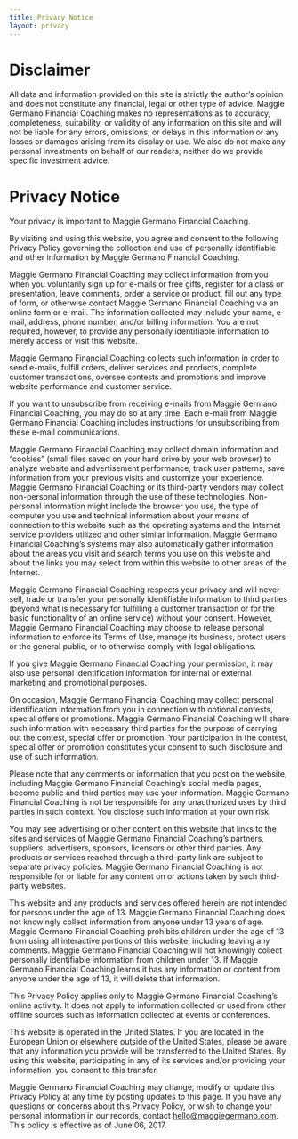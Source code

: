 ```yaml
---
title: Privacy Notice
layout: privacy
---
```


# Disclaimer

All data and information provided on this site is strictly the author’s opinion and does not constitute any financial, legal or other type of advice. Maggie Germano Financial Coaching makes no representations as to accuracy, completeness, suitability, or validity of any information on this site and will not be liable for any errors, omissions, or delays in this information or any losses or damages arising from its display or use. We also do not make any personal investments on behalf of our readers; neither do we provide specific investment advice.
 
# Privacy Notice

Your privacy is important to Maggie Germano Financial Coaching.

By visiting and using this website, you agree and consent to the following Privacy Policy governing the collection and use of personally identifiable and other information by Maggie Germano Financial Coaching.

Maggie Germano Financial Coaching may collect information from you when you voluntarily sign up for e-mails or free gifts, register for a class or presentation, leave comments, order a service or product, fill out any type of form, or otherwise contact Maggie Germano Financial Coaching via an online form or e-mail. The information collected may include your name, e-mail, address, phone number, and/or billing information. You are not required, however, to provide any personally identifiable information to merely access or visit this website.

Maggie Germano Financial Coaching collects such information in order to send e-mails, fulfill orders, deliver services and products, complete customer transactions, oversee contests and promotions and improve website performance and customer service.

If you want to unsubscribe from receiving e-mails from Maggie Germano Financial Coaching, you may do so at any time. Each e-mail from Maggie Germano Financial Coaching includes instructions for unsubscribing from these e-mail communications.

Maggie Germano Financial Coaching may collect domain information and “cookies” (small files saved on your hard drive by your web browser) to analyze website and advertisement performance, track user patterns, save information from your previous visits and customize your experience. Maggie Germano Financial Coaching or its third-party vendors may collect non-personal information through the use of these technologies. Non-personal information might include the browser you use, the type of computer you use and technical information about your means of connection to this website such as the operating systems and the Internet service providers utilized and other similar information. Maggie Germano Financial Coaching’s systems may also automatically gather information about the areas you visit and search terms you use on this website and about the links you may select from within this website to other areas of the Internet.

Maggie Germano Financial Coaching respects your privacy and will never sell, trade or transfer your personally identifiable information to third parties (beyond what is necessary for fulfilling a customer transaction or for the basic functionality of an online service) without your consent. However, Maggie Germano Financial Coaching may choose to release personal information to enforce its Terms of Use, manage its business, protect users or the general public, or to otherwise comply with legal obligations.

If you give Maggie Germano Financial Coaching your permission, it may also use personal identification information for internal or external marketing and promotional purposes.

On occasion, Maggie Germano Financial Coaching may collect personal identification information from you in connection with optional contests, special offers or promotions. Maggie Germano Financial Coaching will share such information with necessary third parties for the purpose of carrying out the contest, special offer or promotion. Your participation in the contest, special offer or promotion constitutes your consent to such disclosure and use of such information.

Please note that any comments or information that you post on the website, including Maggie Germano Financial Coaching’s social media pages, become public and third parties may use your information. Maggie Germano Financial Coaching is not be responsible for any unauthorized uses by third parties in such context. You disclose such information at your own risk.

You may see advertising or other content on this website that links to the sites and services of Maggie Germano Financial Coaching’s partners, suppliers, advertisers, sponsors, licensors or other third parties.  Any products or services reached through a third-party link are subject to separate privacy policies. Maggie Germano Financial Coaching is not responsible for or liable for any content on or actions taken by such third-party websites.

This website and any products and services offered herein are not intended for persons under the age of 13. Maggie Germano Financial Coaching does not knowingly collect information from anyone under 13 years of age. Maggie Germano Financial Coaching prohibits children under the age of 13 from using all interactive portions of this website, including leaving any comments. Maggie Germano Financial Coaching will not knowingly collect personally identifiable information from children under 13. If Maggie Germano Financial Coaching learns it has any information or content from anyone under the age of 13, it will delete that information.

This Privacy Policy applies only to Maggie Germano Financial Coaching’s online activity. It does not apply to information collected or used from other offline sources such as information collected at events or conferences.

This website is operated in the United States. If you are located in the European Union or elsewhere outside of the United States, please be aware that any information you provide will be transferred to the United States. By using this website, participating in any of its services and/or providing your information, you consent to this transfer.

Maggie Germano Financial Coaching may change, modify or update this Privacy Policy at any time by posting updates to this page. If you have any questions or concerns about this Privacy Policy, or wish to change your personal information in our records, contact [hello@maggiegermano.com](mailto:hello@maggiegermano.com).  This policy is effective as of June 06, 2017.